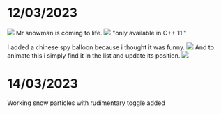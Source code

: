 # 12/03/2023
![](Pasted%20image%2020230312231121.png)
Mr snowman is coming to life.
![](Pasted%20image%2020230312232104.png)
"only available in C++ 11."

I added a chinese spy balloon because i thought it was funny.
![](Pasted%20image%2020230312235654.png)
And to animate this i simply find it in the list and update its position.
![](Pasted%20image%2020230313001648.png)

# 14/03/2023
Working snow particles with rudimentary toggle added